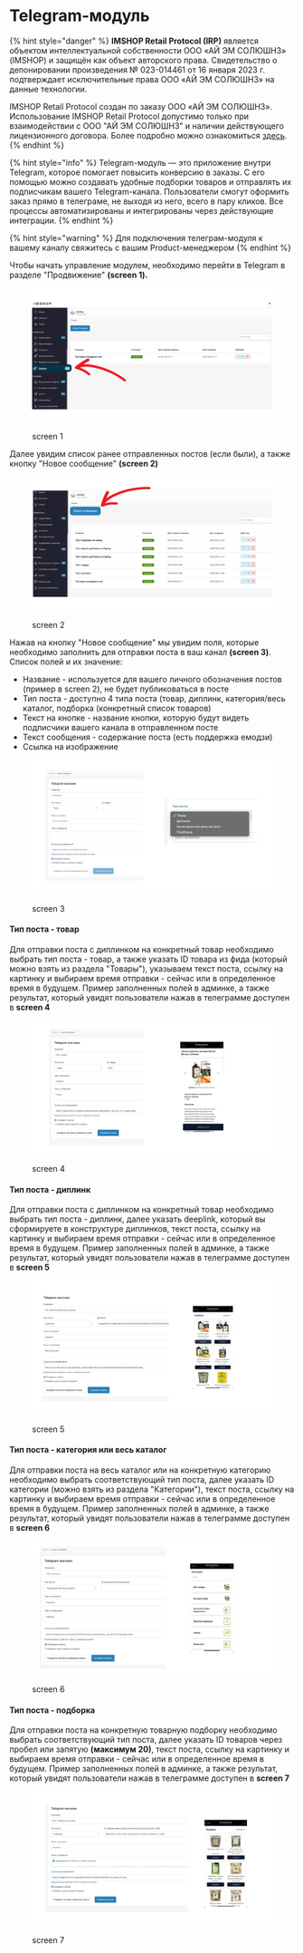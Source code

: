 # Telegram-модуль

{% hint style="danger" %}
**IMSHOP Retail Protocol (IRP)** является объектом интеллектуальной собственности ООО «АЙ ЭМ СОЛЮШНЗ» (IMSHOP) и защищён как объект авторского права. Свидетельство о депонировании произведения № 023-014461 от 16 января 2023 г. подтверждает исключительные права ООО «АЙ ЭМ СОЛЮШНЗ» на данные технологии.

IMSHOP Retail Protocol создан по заказу ООО «АЙ ЭМ СОЛЮШНЗ». Использование IMSHOP Retail Protocol допустимо только при взаимодействии с ООО "АЙ ЭМ СОЛЮШНЗ" и наличии действующего лицензионного договора. Более подробно можно ознакомиться [здесь](../../api-license.md).
{% endhint %}

{% hint style="info" %}
Telegram-модуль — это приложение внутри Telegram, которое помогает повысить конверсию в заказы. С его помощью можно создавать удобные подборки товаров и отправлять их подписчикам вашего Telegram-канала. Пользователи смогут оформить заказ прямо в телеграме, не выходя из него, всего в пару кликов. Все процессы автоматизированы и интегрированы через действующие интеграции.
{% endhint %}

{% hint style="warning" %}
Для подключения телеграм-модуля к вашему каналу свяжитесь с вашим Product-менеджером
{% endhint %}

Чтобы начать управление модулем, необходимо перейти в Telegram в разделе "Продвижение"  **(screen 1).**

<figure><img src="../../.gitbook/assets/расположение.png" alt=""><figcaption><p>screen 1</p></figcaption></figure>

Далее увидим список ранее отправленных постов (если были), а также кнопку "Новое сообщение" **(screen 2)**

<figure><img src="../../.gitbook/assets/новое сообщение, листинг постов.png" alt=""><figcaption><p>screen 2</p></figcaption></figure>

Нажав на кнопку "Новое сообщение" мы увидим поля, которые необходимо заполнить для отправки поста в ваш канал **(screen 3)**. Список полей и их значение:

* Название - используется для вашего личного обозначения постов (пример в screen 2), не будет публиковаться в посте
* Тип поста - доступно 4 типа поста (товар, диплинк, категория/весь каталог, подборка (конкретный список товаров)
* Текст на кнопке - название кнопки, которую будут видеть подписчики вашего канала в отправленном посте
* Текст сообщения - содержание поста (есть поддержка емодзи)
* Ссылка на изображение&#x20;

<figure><img src="../../.gitbook/assets/создание и типы постов.png" alt=""><figcaption><p>screen 3</p></figcaption></figure>

#### Тип поста - товар

Для отправки поста с диплинком на конкретный товар необходимо выбрать тип поста - товар, а также указать ID товара из фида (который можно взять из раздела "Товары"), указываем текст поста, ссылку на картинку и выбираем время отправки - сейчас или в определенное время в будущем.  Пример заполненных полей в админке, а также результат, который увидят пользователи нажав в телеграмме доступен в **screen 4**

<figure><img src="../../.gitbook/assets/тип товар.png" alt=""><figcaption><p>screen 4</p></figcaption></figure>



#### Тип поста - диплинк

Для отправки поста с диплинком на конкретный товар необходимо выбрать тип поста - диплинк, далее указать deeplink, который вы сформируете в конструктуре диплинков,  текст поста, ссылку на картинку и выбираем время отправки - сейчас или в определенное время в будущем.  Пример заполненных полей в админке, а также результат, который увидят пользователи нажав в телеграмме доступен в **screen 5**

<figure><img src="../../.gitbook/assets/тип - диплинк.png" alt=""><figcaption><p>screen 5</p></figcaption></figure>

#### Тип поста - категория или весь каталог

Для отправки поста на весь каталог или на конкретную категорию необходимо выбрать соответствующий тип поста, далее указать ID категории (можно взять из раздела "Категории"),  текст поста, ссылку на картинку и выбираем время отправки - сейчас или в определенное время в будущем.  Пример заполненных полей в админке, а также результат, который увидят пользователи нажав в телеграмме доступен в **screen 6**

<figure><img src="../../.gitbook/assets/тип категория_каталог.png" alt=""><figcaption><p>screen 6</p></figcaption></figure>

#### Тип поста - подборка

Для отправки поста на конкретную товарную подборку необходимо выбрать соответствующий тип поста, далее указать ID товаров через пробел или запятую **(максимум 20)**,  текст поста, ссылку на картинку и выбираем время отправки - сейчас или в определенное время в будущем.  Пример заполненных полей в админке, а также результат, который увидят пользователи нажав в телеграмме доступен в **screen 7**

<figure><img src="../../.gitbook/assets/тип - подборка.png" alt=""><figcaption><p>screen 7</p></figcaption></figure>
